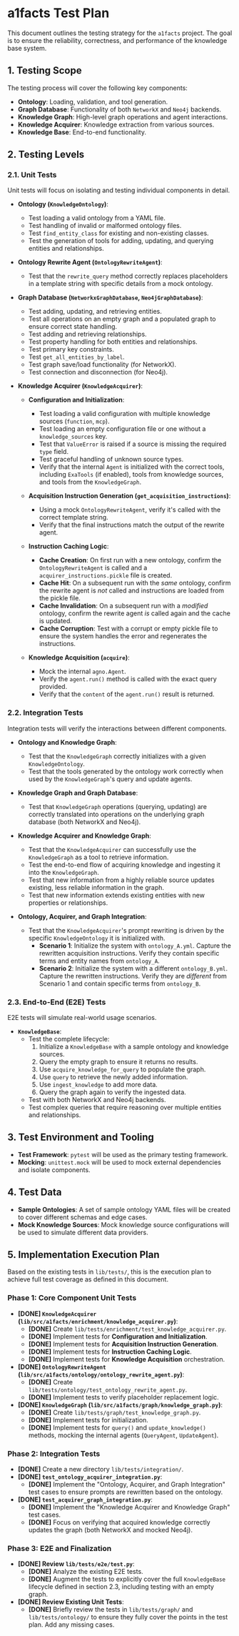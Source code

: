 # a1facts Test Plan

This document outlines the testing strategy for the `a1facts` project. The goal is to ensure the reliability, correctness, and performance of the knowledge base system.

## 1. Testing Scope

The testing process will cover the following key components:

-   **Ontology**: Loading, validation, and tool generation.
-   **Graph Database**: Functionality of both `NetworkX` and `Neo4j` backends.
-   **Knowledge Graph**: High-level graph operations and agent interactions.
-   **Knowledge Acquirer**: Knowledge extraction from various sources.
-   **Knowledge Base**: End-to-end functionality.

## 2. Testing Levels

### 2.1. Unit Tests

Unit tests will focus on isolating and testing individual components in detail.

-   **Ontology (`KnowledgeOntology`)**:
    -   Test loading a valid ontology from a YAML file.
    -   Test handling of invalid or malformed ontology files.
    -   Test `find_entity_class` for existing and non-existing classes.
    -   Test the generation of tools for adding, updating, and querying entities and relationships.

-   **Ontology Rewrite Agent (`OntologyRewriteAgent`)**:
    -   Test that the `rewrite_query` method correctly replaces placeholders in a template string with specific details from a mock ontology.

-   **Graph Database (`NetworkxGraphDatabase`, `Neo4jGraphDatabase`)**:
    -   Test adding, updating, and retrieving entities.
    -   Test all operations on an empty graph and a populated graph to ensure correct state handling.
    -   Test adding and retrieving relationships.
    -   Test property handling for both entities and relationships.
    -   Test primary key constraints.
    -   Test `get_all_entities_by_label`.
    -   Test graph save/load functionality (for NetworkX).
    -   Test connection and disconnection (for Neo4j).

-   **Knowledge Acquirer (`KnowledgeAcquirer`)**:
    -   **Configuration and Initialization**:
        -   Test loading a valid configuration with multiple knowledge sources (`function`, `mcp`).
        -   Test loading an empty configuration file or one without a `knowledge_sources` key.
        -   Test that `ValueError` is raised if a source is missing the required `type` field.
        -   Test graceful handling of unknown source types.
        -   Verify that the internal `Agent` is initialized with the correct tools, including `ExaTools` (if enabled), tools from knowledge sources, and tools from the `KnowledgeGraph`.

    -   **Acquisition Instruction Generation (`get_acquisition_instructions`)**:
        -   Using a mock `OntologyRewriteAgent`, verify it's called with the correct template string.
        -   Verify that the final instructions match the output of the rewrite agent.

    -   **Instruction Caching Logic**:
        -   **Cache Creation**: On first run with a new ontology, confirm the `OntologyRewriteAgent` is called and a `acquirer_instructions.pickle` file is created.
        -   **Cache Hit**: On a subsequent run with the *same* ontology, confirm the rewrite agent is *not* called and instructions are loaded from the pickle file.
        -   **Cache Invalidation**: On a subsequent run with a *modified* ontology, confirm the rewrite agent *is* called again and the cache is updated.
        -   **Cache Corruption**: Test with a corrupt or empty pickle file to ensure the system handles the error and regenerates the instructions.

    -   **Knowledge Acquisition (`acquire`)**:
        -   Mock the internal `agno.Agent`.
        -   Verify the `agent.run()` method is called with the exact query provided.
        -   Verify that the `content` of the `agent.run()` result is returned.

### 2.2. Integration Tests

Integration tests will verify the interactions between different components.

-   **Ontology and Knowledge Graph**:
    -   Test that the `KnowledgeGraph` correctly initializes with a given `KnowledgeOntology`.
    -   Test that the tools generated by the ontology work correctly when used by the `KnowledgeGraph`'s query and update agents.

-   **Knowledge Graph and Graph Database**:
    -   Test that `KnowledgeGraph` operations (querying, updating) are correctly translated into operations on the underlying graph database (both NetworkX and Neo4j).

-   **Knowledge Acquirer and Knowledge Graph**:
    -   Test that the `KnowledgeAcquirer` can successfully use the `KnowledgeGraph` as a tool to retrieve information.
    -   Test the end-to-end flow of acquiring knowledge and ingesting it into the `KnowledgeGraph`.
    -   Test that new information from a highly reliable source updates existing, less reliable information in the graph.
    -   Test that new information extends existing entities with new properties or relationships.

-   **Ontology, Acquirer, and Graph Integration**:
    -   Test that the `KnowledgeAcquirer`'s prompt rewriting is driven by the specific `KnowledgeOntology` it is initialized with.
        -   **Scenario 1**: Initialize the system with `ontology_A.yml`. Capture the rewritten acquisition instructions. Verify they contain specific terms and entity names from `ontology_A`.
        -   **Scenario 2**: Initialize the system with a different `ontology_B.yml`. Capture the rewritten instructions. Verify they are *different* from Scenario 1 and contain specific terms from `ontology_B`.

### 2.3. End-to-End (E2E) Tests

E2E tests will simulate real-world usage scenarios.

-   **`KnowledgeBase`**:
    -   Test the complete lifecycle:
        1.  Initialize a `KnowledgeBase` with a sample ontology and knowledge sources.
        2.  Query the empty graph to ensure it returns no results.
        3.  Use `acquire_knowledge_for_query` to populate the graph.
        4.  Use `query` to retrieve the newly added information.
        5.  Use `ingest_knowledge` to add more data.
        6.  Query the graph again to verify the ingested data.
    -   Test with both NetworkX and Neo4j backends.
    -   Test complex queries that require reasoning over multiple entities and relationships.

## 3. Test Environment and Tooling

-   **Test Framework**: `pytest` will be used as the primary testing framework.
-   **Mocking**: `unittest.mock` will be used to mock external dependencies and isolate components.

## 4. Test Data

-   **Sample Ontologies**: A set of sample ontology YAML files will be created to cover different schemas and edge cases.
-   **Mock Knowledge Sources**: Mock knowledge source configurations will be used to simulate different data providers.

## 5. Implementation Execution Plan

Based on the existing tests in `lib/tests/`, this is the execution plan to achieve full test coverage as defined in this document.

### Phase 1: Core Component Unit Tests
*   **[DONE] `KnowledgeAcquirer` (`lib/src/a1facts/enrichment/knowledge_acquirer.py`)**:
    *   **[DONE]** Create `lib/tests/enrichment/test_knowledge_acquirer.py`.
    *   **[DONE]** Implement tests for **Configuration and Initialization**.
    *   **[DONE]** Implement tests for **Acquisition Instruction Generation**.
    *   **[DONE]** Implement tests for **Instruction Caching Logic**.
    *   **[DONE]** Implement tests for **Knowledge Acquisition** orchestration.
*   **[DONE] `OntologyRewriteAgent` (`lib/src/a1facts/ontology/ontology_rewrite_agent.py`)**:
    *   **[DONE]** Create `lib/tests/ontology/test_ontology_rewrite_agent.py`.
    *   **[DONE]** Implement tests to verify placeholder replacement logic.
*   **[DONE] `KnowledgeGraph` (`lib/src/a1facts/graph/knowledge_graph.py`)**:
    *   **[DONE]** Create `lib/tests/graph/test_knowledge_graph.py`.
    *   **[DONE]** Implement tests for initialization.
    *   **[DONE]** Implement tests for `query()` and `update_knowledge()` methods, mocking the internal agents (`QueryAgent`, `UpdateAgent`).

### Phase 2: Integration Tests
*   **[DONE]** Create a new directory `lib/tests/integration/`.
*   **[DONE] `test_ontology_acquirer_integration.py`**:
    *   **[DONE]** Implement the "Ontology, Acquirer, and Graph Integration" test cases to ensure prompts are rewritten based on the ontology.
*   **[DONE] `test_acquirer_graph_integration.py`**:
    *   **[DONE]** Implement the "Knowledge Acquirer and Knowledge Graph" test cases.
    *   **[DONE]** Focus on verifying that acquired knowledge correctly updates the graph (both NetworkX and mocked Neo4j).

### Phase 3: E2E and Finalization
*   **[DONE] Review `lib/tests/e2e/test.py`**:
    *   **[DONE]** Analyze the existing E2E tests.
    *   **[DONE]** Augment the tests to explicitly cover the full `KnowledgeBase` lifecycle defined in section 2.3, including testing with an empty graph.
*   **[DONE] Review Existing Unit Tests**:
    *   **[DONE]** Briefly review the tests in `lib/tests/graph/` and `lib/tests/ontology/` to ensure they fully cover the points in the test plan. Add any missing cases.

